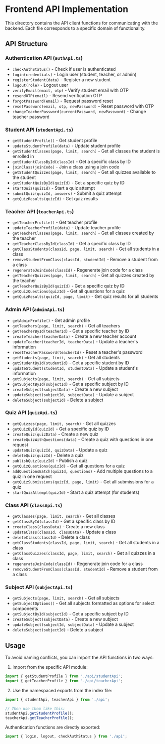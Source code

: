 # Frontend API Implementation

This directory contains the API client functions for communicating with the backend. Each file corresponds to a specific domain of functionality.

## API Structure

### Authentication API (`authApi.ts`)
- `checkAuthStatus()` - Check if user is authenticated
- `login(credentials)` - Login user (student, teacher, or admin)
- `registerStudent(data)` - Register a new student
- `logout(role)` - Logout user
- `verifyEmail(email, otp)` - Verify student email with OTP
- `resendOTP(email)` - Resend verification OTP
- `forgotPassword(email)` - Request password reset
- `resetPassword(email, otp, newPassword)` - Reset password with OTP
- `changeTeacherPassword(currentPassword, newPassword)` - Change teacher password

### Student API (`studentApi.ts`)
- `getStudentProfile()` - Get student profile
- `updateStudentProfile(data)` - Update student profile
- `getStudentClasses(page, limit, search)` - Get all classes the student is enrolled in
- `getStudentClassById(classId)` - Get a specific class by ID
- `joinClass(joinCode)` - Join a class using a join code
- `getStudentQuizzes(page, limit, search)` - Get all quizzes available to the student
- `getStudentQuizById(quizId)` - Get a specific quiz by ID
- `startQuiz(quizId)` - Start a quiz attempt
- `submitQuiz(quizId, answers)` - Submit a quiz attempt
- `getQuizResults(quizId)` - Get quiz results

### Teacher API (`teacherApi.ts`)
- `getTeacherProfile()` - Get teacher profile
- `updateTeacherProfile(data)` - Update teacher profile
- `getTeacherClasses(page, limit, search)` - Get all classes created by the teacher
- `getTeacherClassById(classId)` - Get a specific class by ID
- `getClassStudents(classId, page, limit, search)` - Get all students in a class
- `removeStudentFromClass(classId, studentId)` - Remove a student from a class
- `regenerateJoinCode(classId)` - Regenerate join code for a class
- `getTeacherQuizzes(page, limit, search)` - Get all quizzes created by the teacher
- `getTeacherQuizById(quizId)` - Get a specific quiz by ID
- `getQuizQuestions(quizId)` - Get all questions for a quiz
- `getQuizResults(quizId, page, limit)` - Get quiz results for all students

### Admin API (`adminApi.ts`)
- `getAdminProfile()` - Get admin profile
- `getTeachers(page, limit, search)` - Get all teachers
- `getTeacherById(teacherId)` - Get a specific teacher by ID
- `createTeacher(teacherData)` - Create a new teacher account
- `updateTeacher(teacherId, teacherData)` - Update a teacher's information
- `resetTeacherPassword(teacherId)` - Reset a teacher's password
- `getStudents(page, limit, search)` - Get all students
- `getStudentById(studentId)` - Get a specific student by ID
- `updateStudent(studentId, studentData)` - Update a student's information
- `getSubjects(page, limit, search)` - Get all subjects
- `getSubjectById(subjectId)` - Get a specific subject by ID
- `createSubject(subjectData)` - Create a new subject
- `updateSubject(subjectId, subjectData)` - Update a subject
- `deleteSubject(subjectId)` - Delete a subject

### Quiz API (`quizApi.ts`)
- `getQuizzes(page, limit, search)` - Get all quizzes
- `getQuizById(quizId)` - Get a specific quiz by ID
- `createQuiz(quizData)` - Create a new quiz
- `createQuizWithQuestions(data)` - Create a quiz with questions in one request
- `updateQuiz(quizId, quizData)` - Update a quiz
- `deleteQuiz(quizId)` - Delete a quiz
- `publishQuiz(quizId)` - Publish a quiz
- `getQuizQuestions(quizId)` - Get all questions for a quiz
- `addQuestionsBatch(quizId, questions)` - Add multiple questions to a quiz in one request
- `getQuizSubmissions(quizId, page, limit)` - Get all submissions for a quiz
- `startQuizAttempt(quizId)` - Start a quiz attempt (for students)

### Class API (`classApi.ts`)
- `getClasses(page, limit, search)` - Get all classes
- `getClassById(classId)` - Get a specific class by ID
- `createClass(classData)` - Create a new class
- `updateClass(classId, classData)` - Update a class
- `deleteClass(classId)` - Delete a class
- `getClassStudents(classId, page, limit, search)` - Get all students in a class
- `getClassQuizzes(classId, page, limit, search)` - Get all quizzes in a class
- `regenerateJoinCode(classId)` - Regenerate join code for a class
- `removeStudentFromClass(classId, studentId)` - Remove a student from a class

### Subject API (`subjectApi.ts`)
- `getSubjects(page, limit, search)` - Get all subjects
- `getSubjectOptions()` - Get all subjects formatted as options for select components
- `getSubjectById(subjectId)` - Get a specific subject by ID
- `createSubject(subjectData)` - Create a new subject
- `updateSubject(subjectId, subjectData)` - Update a subject
- `deleteSubject(subjectId)` - Delete a subject

## Usage

To avoid naming conflicts, you can import the API functions in two ways:

1. Import from the specific API module:
```javascript
import { getStudentProfile } from './api/studentApi';
import { getTeacherProfile } from './api/teacherApi';
```

2. Use the namespaced exports from the index file:
```javascript
import { studentApi, teacherApi } from './api';

// Then use them like this:
studentApi.getStudentProfile();
teacherApi.getTeacherProfile();
```

Authentication functions are directly exported:
```javascript
import { login, logout, checkAuthStatus } from './api';
```
